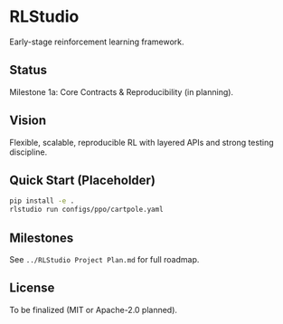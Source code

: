 # RLStudio

Early-stage reinforcement learning framework.

## Status

Milestone 1a: Core Contracts & Reproducibility (in planning).

## Vision

Flexible, scalable, reproducible RL with layered APIs and strong testing discipline.

## Quick Start (Placeholder)

```bash
pip install -e .
rlstudio run configs/ppo/cartpole.yaml
```

## Milestones

See `../RLStudio Project Plan.md` for full roadmap.

## License

To be finalized (MIT or Apache-2.0 planned).

